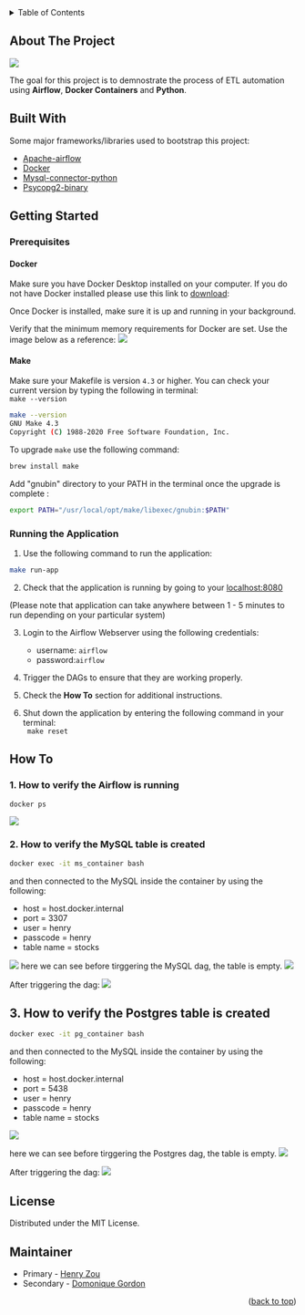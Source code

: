 <!-- TABLE OF CONTENTS -->
<details>
  <summary>Table of Contents</summary>
  <ol>
    <li>
      <a href="#about-the-project">About The Project</a>
      <ul>
        <li><a href="#built-with">Built With</a></li>
      </ul>
    </li>
    <li>
      <a href="#getting-started">Getting Started</a>
      <ul>
        <li><a href="#prerequisites">Prerequisites</a></li>
        <li><a href="#installation">Installation</a></li>
      </ul>
    </li>
    <li><a href="#usage">Usage</a></li>
    <li><a href="#howto">HowTo</a></li>
    <li><a href="#license">License</a></li>
    <li><a href="#contact">Contact</a></li>
  </ol>
</details>



<!-- About The Project -->
## About The Project
![](images/Airflow.png)

The goal for this project is to demnostrate the process of ETL automation using **Airflow**, **Docker Containers** and **Python**. 


## Built With
Some major frameworks/libraries used to bootstrap this project:
* [Apache-airflow](https://github.com/apache/airflow)
* [Docker](https://docs.docker.com/)
* [Mysql-connector-python](https://dev.mysql.com/doc/connector-python/en/)
* [Psycopg2-binary](https://pypi.org/project/psycopg2-binary/)


<!-- GETTING STARTED -->
## Getting Started

### Prerequisites
#### Docker
Make sure you have Docker Desktop installed on your computer. If you do not have Docker installed please use this link to [download](https://www.docker.com/products/docker-desktop):

Once Docker is installed, make sure it is up and running in your background.

Verify that the minimum memory requirements for Docker are set. Use the image below as a reference:
![](images/Docker_memory.png)

#### Make

Make sure your Makefile is version `4.3` or higher. You can check your current version by typing the following in terminal:\
`make --version`
```bash
make --version
GNU Make 4.3
Copyright (C) 1988-2020 Free Software Foundation, Inc.
```
To upgrade `make` use the following command:
```bash
brew install make
```
Add "gnubin" directory to your PATH in the terminal once the upgrade is complete :
```bash
export PATH="/usr/local/opt/make/libexec/gnubin:$PATH"
```


### Running the Application

1. Use the following command to run the application:
```bash
make run-app
```

2. Check that the application is running by going to your [localhost:8080](http://localhost:8080/)

(Please note that application can take anywhere between 1 - 5 minutes to run depending on your particular system)

3. Login to the Airflow Webserver using the following credentials:
   - username: `airflow` 
   - password:`airflow`

4. Trigger the DAGs to ensure that they are working properly. 

5. Check the **How To** section for additional instructions.

6. Shut down the application by entering the following command in your terminal:<br>
` make reset`


<!-- How To -->
## How To

### 1. How to verify the Airflow is running
```bash
docker ps
```
![](images/docker_ps.png)

### 2. How to verify the MySQL table is created
```bash
docker exec -it ms_container bash
```
and then connected to the MySQL inside the container by using the following:
- host = host.docker.internal
- port = 3307
- user = henry
- passcode = henry
- table name = stocks

![](images/inside_MySQL.png)
here we can see before tirggering the MySQL dag, the table is empty.
![](images/Empty_MySQL_table.png)

After triggering the dag:
![](images/stock_table_mysql.png)

## 3. How to verify the Postgres table is created
```bash
docker exec -it pg_container bash
```
and then connected to the MySQL inside the container by using the following:
- host = host.docker.internal
- port = 5438
- user = henry
- passcode = henry
- table name = stocks

![](images/inside_Postgres.png)

here we can see before tirggering the Postgres dag, the table is empty.
![](images/Postgres_empty_table.png)

After triggering the dag:
![](images/stock_table_Postgres.png)

<!--LICENSE -->
## License
Distributed under the MIT License.

<!--Contact-->
## Maintainer
- Primary - [Henry Zou](https://github.com/henryzzz093) 
- Secondary - [Domonique Gordon](https://github.com/DomoniqueGordon)
<p align = "right">(<a href = "#top">back to top</a>)</p> 



